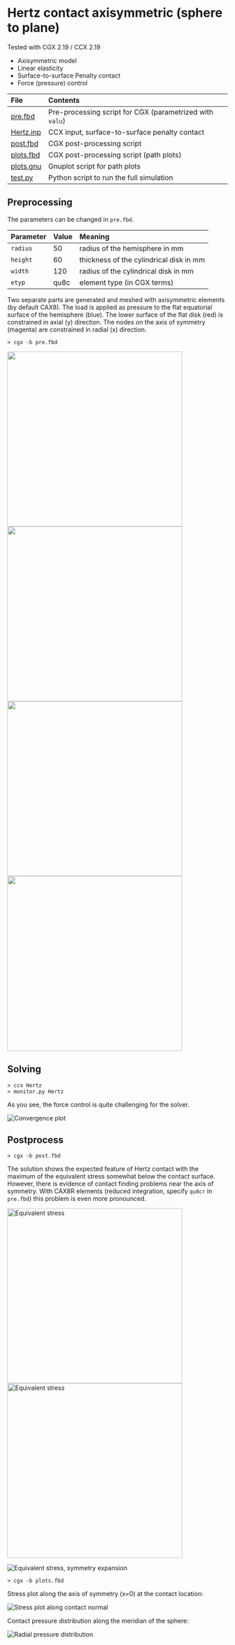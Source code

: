 # Hertz contact axisymmetric (sphere to plane)
Tested with CGX 2.19 / CCX 2.19

+ Axisymmetric model
+ Linear elasticity
+ Surface-to-surface Penalty contact
+ Force (pressure) control

File                   | Contents                                      
:-------------         | :-------------                               
[pre.fbd](pre.fbd)     | Pre-processing script for CGX  (parametrized with `valu`)               
[Hertz.inp](Hertz.inp) | CCX input, surface-to-surface penalty contact
[post.fbd](post.fbd)   | CGX post-processing script                    
[plots.fbd](plots.fbd) | CGX post-processing script (path plots)       
[plots.gnu](plots.gnu) | Gnuplot script for path plots                 
[test.py](test.py)     | Python script to run the full simulation

## Preprocessing

The parameters can be changed in `pre.fbd`.

| Parameter | Value | Meaning |
| :------------- |  :------------- | :------------- |
| `radius` | 50 | radius of the hemisphere in mm |
| `height` | 60 | thickness of the cylindrical disk in mm |
| `width` | 120 | radius of the cylindrical disk in mm |
| `etyp` | qu8c | element type (in CGX terms) |

Two separate parts are generated and meshed with axisymmetric elements (by default CAX8).
The load is applied as pressure to the flat equatorial surface of the hemisphere (blue).
The lower surface of the flat disk (red) is constrained in axial (y) direction.
The nodes on the axis of symmetry (magenta) are constrained in radial (x) direction.
```
> cgx -b pre.fbd
```
<img src="parts.png" width="400"><img src="parts-zoom.png" width="400">
<img src="lines.png" width="400"><img src="sets.png" width="400">



## Solving
```
> ccx Hertz
> monitor.py Hertz
```
As you see, the force control is quite challenging for the solver.

<img src="Hertz.png" title="Convergence plot">

## Postprocess

```
> cgx -b post.fbd
```
The solution shows the expected feature of Hertz contact with the maximum of the equivalent stress somewhat below the contact surface. However, there is evidence of contact finding problems near the axis of symmetry. With CAX8R elements (reduced integration, specify `qu8cr` in `pre.fbd`) this problem is even more pronounced.

<img src="SE.png" width="400" title="Equivalent stress"><img src="SE_zoom.png" title="Equivalent stress" width="400">

<img src="SE-3D.png" title="Equivalent stress, symmetry expansion" >

```
> cgx -b plots.fbd
```
Stress plot along the axis of symmetry (x=0) at the contact location:

<img src="stress.png" title="Stress plot along contact normal">

Contact pressure distribution along the meridian of the sphere:

<img src="pres.png" title="Radial pressure distribution" >